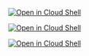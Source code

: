 [![Open in Cloud Shell](http://gstatic.com/cloudssh/images/open-btn.svg)](https://console.cloud.google.com/cloudshell/open?git_repo=https://github.com/rileykarson/terraform-provider-google.git&working_dir=example&image=gcr.io/graphite-cloud-shell-images/terraform:latest&open_in_editor=main.tf&print=../motd&tutorial=./tutorial.md)

[![Open in Cloud Shell](http://gstatic.com/cloudssh/images/open-btn.svg)](https://console.cloud.google.com/cloudshell/open?cloudshell_git_repo=https://github.com/rileykarson/terraform-provider-google.git&cloudshell_working_dir=example&cloudshell_image=gcr.io/graphite-cloud-shell-images/terraform:latest&cloudshell_open_in_editor=main.tf&cloudshell_print=../motd&cloudshell_tutorial=./tutorial.md)



[![Open in Cloud Shell](http://gstatic.com/cloudssh/images/open-btn.svg)](https://console.cloud.google.com/cloudshell/open?cloudshell_git_repo=https://github.com/terraform-google-modules/docs-examples.git&cloudshell_git_branch=blog-post&cloudshell_working_dir=instance_with_ip&cloudshell_image=gcr.io/graphite-cloud-shell-images/terraform:latest&cloudshell_open_in_editor=main.tf&cloudshell_print=./motd&cloudshell_tutorial=./tutorial.md)
